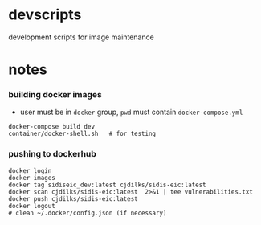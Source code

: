 # devscripts
development scripts for image maintenance

# notes

### building docker images
- user must be in `docker` group, `pwd` must contain `docker-compose.yml`
```
docker-compose build dev
container/docker-shell.sh   # for testing
```

### pushing to dockerhub
```
docker login
docker images
docker tag sidiseic_dev:latest cjdilks/sidis-eic:latest
docker scan cjdilks/sidis-eic:latest  2>&1 | tee vulnerabilities.txt
docker push cjdilks/sidis-eic:latest
docker logout
# clean ~/.docker/config.json (if necessary)
```
